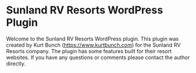 # Sunland RV Resorts WordPress Plugin

Welcome to the Sunland RV Resorts WordPress plugin. This plugin was created by Kurt Bunch (https://www.kurtbunch.com) for the Sunland RV Resorts company. The plugin has some features built for their resort websites. If you have any questions or comments please contact the author directly.
